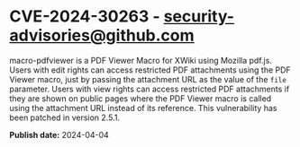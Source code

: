 # CVE-2024-30263 - security-advisories@github.com

macro-pdfviewer is a PDF Viewer Macro for XWiki using Mozilla pdf.js. Users with edit rights can access restricted PDF attachments using the PDF Viewer macro, just by passing the attachment URL as the value of the ``file`` parameter. Users with view rights can access restricted PDF attachments if they are shown on public pages where the PDF Viewer macro is called using the attachment URL instead of its reference. This vulnerability has been patched in version 2.5.1.

**Publish date:** 2024-04-04
